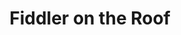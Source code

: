 ---
title: Fiddler on the Roof
year: 2023
opening_date: 2023-08-03
closing_date: 2023-09-17
layout: productions
image: 2023_Fiddler_on_the_Roof.jpeg
image_caption: Graphic of Fiddler on the Roof at the Alhambra
image_credit: Alhambra Theatre & Dining
playbill: 
category: musicals
details:
  Theatre: The Alhambra Theatre & Dining
  Venue: Alhambra Theatre
  Website: https://sales.alhambrajax.com/100/tickets.shows.html?playID=1428&code=WWW
cast:
  Teveye: 
  Golde: 
  Yente: 
  Lazar Wolf:
  Tzeitel:
  Hodel:
  Motel:
  Perchik:
  Chava:
  Fyedka:
  Shrpintze:
  Bielke:
  The Constable:
  Mordcha: 
  The Rabbi:
  Mendel:
  Grandam Tzeitel:
  Avram:
  Fruma-Sarah / Shandel:
  The Fiddler / Sasha:
  Yussel:
  Boris:
  Priest:
  Child Villagers:
  Adult Villagers:
  Russian Soldiers:
  Ensemble:
crew:
  Director: Jessie Booth
  Choreographer: Shain Stroff
  Musical Director: Cathy Giddens Murphy
orchestra:
external_links:
---